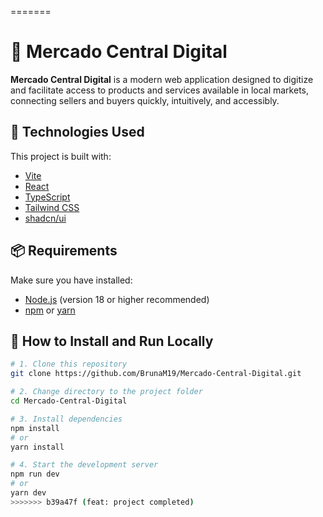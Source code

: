 =======
# 🛒 Mercado Central Digital

**Mercado Central Digital** is a modern web application designed to digitize and facilitate access to products and services available in local markets, connecting sellers and buyers quickly, intuitively, and accessibly.

## 🚀 Technologies Used

This project is built with:

- [Vite](https://vitejs.dev/)
- [React](https://react.dev/)
- [TypeScript](https://www.typescriptlang.org/)
- [Tailwind CSS](https://tailwindcss.com/)
- [shadcn/ui](https://ui.shadcn.com/)

## 📦 Requirements

Make sure you have installed:

- [Node.js](https://nodejs.org/) (version 18 or higher recommended)
- [npm](https://www.npmjs.com/) or [yarn](https://yarnpkg.com/)

## 🔧 How to Install and Run Locally

```bash
# 1. Clone this repository
git clone https://github.com/BrunaM19/Mercado-Central-Digital.git

# 2. Change directory to the project folder
cd Mercado-Central-Digital

# 3. Install dependencies
npm install
# or
yarn install

# 4. Start the development server
npm run dev
# or
yarn dev
>>>>>>> b39a47f (feat: project completed)

